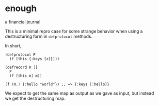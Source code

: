 # enough
a financial journal

This is a minimal repro case for some strange behavior when
using a destructuring form in `defprotocol` methods.

In short,

    (defprotocol P
      (f [this {:keys [x]}]))

    (defrecord R []
      P
      (f [this m] m))
    
    (f (R.) {:hello "world"}) ;; => {:keys [:hello]}

We expect to get the same map as output as we gave as input, but
instead we get the destructuring map.
